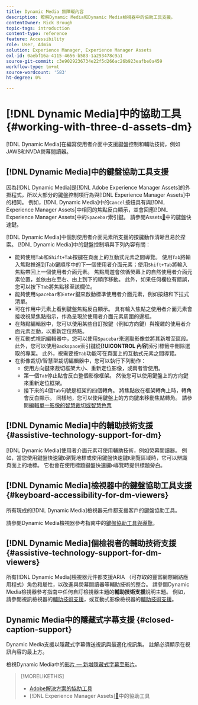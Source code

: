 ```yaml
---
title: Dynamic Media 無障礙內容
description: 瞭解Dynamic Media和Dynamic Media檢視器中的協助工具支援。
contentOwner: Rick Brough
topic-tags: introduction
content-type: reference
feature: Accessibility
role: User, Admin
solution: Experience Manager, Experience Manager Assets
exl-id: 0aebf16a-4115-4656-b583-1a293478c9a1
source-git-commit: c3e9029236734e22f5d266ac26b923eafbe0a459
workflow-type: tm+mt
source-wordcount: '583'
ht-degree: 0%

---
```


# [!DNL Dynamic Media]中的協助工具 {#working-with-three-d-assets-dm}

[!DNL Dynamic Media]在編寫使用者介面中支援鍵盤控制和輔助技術，例如JAWS和NVDA熒幕閱讀器。

## [!DNL Dynamic Media]中的鍵盤協助工具支援

因為[!DNL Dynamic Media]是[!DNL Adobe Experience Manager Assets]的外掛程式，所以大部分的鍵盤控制項行為與[!DNL Experience Manager Assets]中的相同。 例如，[!DNL Dynamic Media]中的`Cancel`按鈕具有與[!DNL Experience Manager Assets]中相同的焦點反白顯示，並會回應[!DNL Experience Manager Assets]中的`Spacebar`索引鍵。 請參閱Assets[&#128279;](/help/assets/accessibility.md#keyboard-shortcuts)中的鍵盤快速鍵。

[!DNL Dynamic Media]中個別使用者介面元素所支援的按鍵動作清晰且易於探索。 [!DNL Dynamic Media]中的鍵盤控制項與下列內容有關：

* 能夠使用`Tab`和`Shift+Tab`按鍵在頁面上的互動式元素之間導覽。
使用`Tab`將輸入焦點推進到Tab鍵順序中的下一個使用者介面元素；使用`Shift+Tab`將輸入焦點帶回上一個使用者介面元素。
焦點周遊會依循熒幕上的自然使用者介面元素位置，並依由左至右、由上到下的順序移動。 此外，如果任何欄位有錯誤，您可以按下`Tab`將焦點移至該欄位。
* 能夠使用`Spacebar`和`Enter`鍵來啟動標準使用者介面元素，例如按鈕和下拉式清單。
* 可在作用中元素上看到鍵盤焦點反白顯示。 具有輸入焦點之使用者介面元素會接收視覺焦點指示，作為呈現於使用者介面元素周圍的邊框。
* 在熱點編輯器中，您可以使用某些自訂按鍵（例如方向鍵）與複雜的使用者介面元素互動，以重新定位熱點。
* 在互動式視訊編輯器中，您可以使用`Spacebar`來選取影像並將其新增至區段。 此外，您可以使用`Backspace`索引鍵從&#x200B;**[!UICONTROL 內容]**&#x200B;索引標籤中刪除選取的專案。 此外，視需要按`Tab`功能可在頁面上的互動式元素之間導覽。
* 在影像裁切/智慧型裁切編輯器中，您可以執行下列動作：
   * 使用方向鍵來裁切框架大小、重新定位影像，或兩者皆使用。
   * 第一個`Tab`停止點會反白整個影像框架。 然後您可以使用鍵盤上的方向鍵來重新定位框架。
   * 接下來的4個`Tab`句號是框架的四個轉角。 將焦點放在框架轉角上時，轉角會反白顯示。 同樣地，您可以使用鍵盤上的方向鍵來移動焦點轉角。
請參閱[編輯單一影像的智慧裁切或智慧色票](/help/assets/image-profiles.md#editing-the-smart-crop-or-smart-swatch-of-a-single-image)

<!-- Keyboarding is the same because Dynamic Media is using the same UI library (Coral 3 (AEM 6.5) or Coral Spectrum (in Skyline)) as entire AEM Assets.  -->

<!-- In the Hotspot editor, Dynamic Media lets you use arrow keys to control the position of a hot spot. See [Carousel Banners](/help/assets/dynamic-media/carousel-banners.md#adding-hotspots-or-image-maps-to-an-image-banner) or [Interactive Images](/help/assets/dynamic-media/interactive-images.md#adding-hotspots-to-an-image-banner)  -->

<!-- I think we should definitely mention this in the DM-specific area of documentation for keyboard support. -->

<!-- I would not get into much of details of specific keyboard support logic of these editors. One of the reasons - chances are that accessibility support will receive Phase2-like attention, with more holistic approach. -->

## [!DNL Dynamic Media]中的輔助技術支援 {#assistive-technology-support-for-dm}

[!DNL Dynamic Media]使用者介面元素可使用輔助技術，例如熒幕閱讀器。 例如，當您使用鍵盤快速鍵`D`瀏覽地標或使用鍵盤快速鍵`R`瀏覽區域時，它可以辨識頁面上的地標。 它也會在使用標題鍵盤快速鍵`H`導覽時提供標題旁白。

## [!DNL Dynamic Media]檢視器中的鍵盤協助工具支援 {#keyboard-accessibility-for-dm-viewers}

所有現成的[!DNL Dynamic Media]檢視器元件都支援客戶的鍵盤協助工具。

請參閱Dynamic Media檢視器參考指南中的[鍵盤協助工具與導覽](https://experienceleague.adobe.com/docs/dynamic-media-developer-resources/library/c-keyboard-accessibility.html)。

## [!DNL Dynamic Media]個檢視者的輔助技術支援 {#assistive-technology-support-for-dm-viewers}

所有[!DNL Dynamic Media]檢視器元件都支援ARIA （可存取的豐富網際網路應用程式）角色和屬性，以改進與熒幕閱讀器等輔助技術的整合。
請參閱Dynamic Media檢視器參考指南中任何自訂檢視器主題的&#x200B;**輔助技術支援**&#x200B;說明主題。 例如，請參閱視訊檢視器的[輔助技術支援](https://experienceleague.adobe.com/docs/dynamic-media-developer-resources/library/viewers-aem-assets-dmc/video/r-html5-video-viewer-20-assistive.html)，或互動式影像檢視器的[輔助技術支援](https://experienceleague.adobe.com/docs/dynamic-media-developer-resources/library/viewers-for-aem-assets-only/interactive-images/c-html5-aem-interactive-image-assistive.html#viewers-for-aem-assets-only)。

## Dynamic Media中的隱藏式字幕支援 {#closed-caption-support}

Dynamic Media支援以隱藏式字幕傳送視訊與最適化視訊集。 註解必須顯示在視訊內容的最上方。

檢視Dynamic Media中的[影片 — 新增隱藏式字幕至影片](/help/assets/video.md#adding-captions-to-video)。

>[!MORELIKETHIS]
>
>* [Adobe解決方案的協助工具](https://www.adobe.com/accessibility.html)
>*  [!DNL Experience Manager Assets][&#128279;](/help/assets/accessibility.md)中的協助工具
